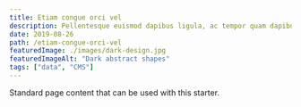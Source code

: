 ```yaml
---
title: Etiam congue orci vel
description: Pellentesque euismod dapibus ligula, ac tempor quam dapibus a. Lorem ipsum dolor sit amet, consectetur adipiscing elit.
date: 2019-08-26
path: /etiam-congue-orci-vel
featuredImage: ./images/dark-design.jpg
featuredImageAlt: "Dark abstract shapes"
tags: ["data", "CMS"]
---
```


Standard page content that can be used with this starter.
